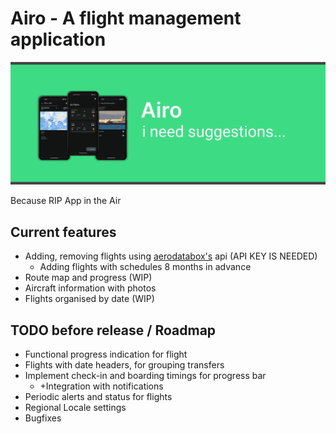 # Airo - A flight management application

![Banner](resources/banner.png)

Because RIP App in the Air

## Current features
- Adding, removing flights using [aerodatabox's](https://aerodatabox.com/) api (API KEY IS NEEDED)
    - Adding flights with schedules 8 months in advance
- Route map and progress (WIP)
- Aircraft information with photos
- Flights organised by date (WIP)

## TODO before release / Roadmap
- Functional progress indication for flight
- Flights with date headers, for grouping transfers
- Implement check-in and boarding timings for progress bar
    - +Integration with notifications
- Periodic alerts and status for flights
- Regional Locale settings
- Bugfixes

